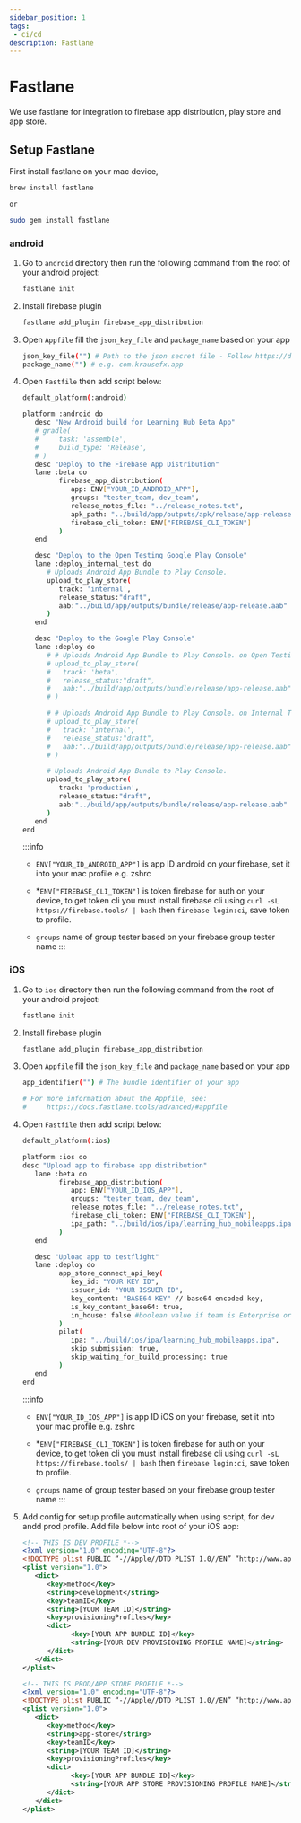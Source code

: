 ```yaml
---
sidebar_position: 1
tags: 
 - ci/cd
description: Fastlane
---
```


# Fastlane

We use fastlane for integration to firebase app distribution, play store and app store.

## Setup Fastlane

First install fastlane on your mac device, 

```bash
brew install fastlane

or

sudo gem install fastlane
```

### android
1. Go to `android` directory then run the following command from the root of your android project:
   
   ```bash
   fastlane init
   ```

2. Install firebase plugin 

   ```bash
   fastlane add_plugin firebase_app_distribution
   ```   

3. Open `Appfile` fill the `json_key_file` and `package_name` based on your app
   
   ```bash
   json_key_file("") # Path to the json secret file - Follow https://docs.fastlane.tools/actions/supply/#setup to get one
   package_name("") # e.g. com.krausefx.app

   ``` 

4. Open `Fastfile` then add script below:
   
   ```bash
   default_platform(:android)

   platform :android do
      desc "New Android build for Learning Hub Beta App"
      # gradle(
      #     task: 'assemble',
      #     build_type: 'Release',
      # )
      desc "Deploy to the Firebase App Distribution"
      lane :beta do
            firebase_app_distribution(
               app: ENV["YOUR_ID_ANDROID_APP"],
               groups: "tester_team, dev_team",
               release_notes_file: "../release_notes.txt",
               apk_path: "../build/app/outputs/apk/release/app-release.apk",
               firebase_cli_token: ENV["FIREBASE_CLI_TOKEN"]
            )
      end

      desc "Deploy to the Open Testing Google Play Console"
      lane :deploy_internal_test do
         # Uploads Android App Bundle to Play Console.
         upload_to_play_store(
            track: 'internal',
            release_status:"draft",
            aab:"../build/app/outputs/bundle/release/app-release.aab"
         )
      end

      desc "Deploy to the Google Play Console"
      lane :deploy do
         # # Uploads Android App Bundle to Play Console. on Open Testing Track
         # upload_to_play_store(
         #   track: 'beta',
         #   release_status:"draft",
         #   aab:"../build/app/outputs/bundle/release/app-release.aab"
         # )

         # # Uploads Android App Bundle to Play Console. on Internal Testing Track
         # upload_to_play_store(
         #   track: 'internal',
         #   release_status:"draft",
         #   aab:"../build/app/outputs/bundle/release/app-release.aab"
         # )

         # Uploads Android App Bundle to Play Console.
         upload_to_play_store(
            track: 'production',
            release_status:"draft",
            aab:"../build/app/outputs/bundle/release/app-release.aab"
         )
      end
   end
   ```
   :::info
   - `ENV["YOUR_ID_ANDROID_APP"]` is app ID android on your firebase, set it into your mac profile e.g. zshrc 
  
   - *`ENV["FIREBASE_CLI_TOKEN"]` is token firebase for auth on your device, to get token cli you must install firebase cli using `curl -sL https://firebase.tools/ | bash` then `firebase login:ci`, save token to profile.
  
   - `groups` name of group tester based on your firebase group tester name
   :::

### iOS
1. Go to `ios` directory then run the following command from the root of your android project:
   
   ```bash
   fastlane init
   ```

2. Install firebase plugin 

   ```bash
   fastlane add_plugin firebase_app_distribution
   ```   

3. Open `Appfile` fill the `json_key_file` and `package_name` based on your app
   
   ```bash
   app_identifier("") # The bundle identifier of your app

   # For more information about the Appfile, see:
   #     https://docs.fastlane.tools/advanced/#appfile
   ``` 

4. Open `Fastfile` then add script below:

   ```bash
   default_platform(:ios)

   platform :ios do
   desc "Upload app to firebase app distribution"
      lane :beta do
            firebase_app_distribution(
               app: ENV["YOUR_ID_IOS_APP"],
               groups: "tester_team, dev_team",
               release_notes_file: "../release_notes.txt",
               firebase_cli_token: ENV["FIREBASE_CLI_TOKEN"],
               ipa_path: "../build/ios/ipa/learning_hub_mobileapps.ipa"
            )
      end

      desc "Upload app to testflight"
      lane :deploy do
            app_store_connect_api_key(
               key_id: "YOUR KEY ID",
               issuer_id: "YOUR ISSUER ID",
               key_content: "BASE64 KEY" // base64 encoded key,
               is_key_content_base64: true,
               in_house: false #boolean value if team is Enterprise or not
            )
            pilot(
               ipa: "../build/ios/ipa/learning_hub_mobileapps.ipa",
               skip_submission: true,
               skip_waiting_for_build_processing: true
            )
      end
   end
   ```
   
   :::info
   - `ENV["YOUR_ID_IOS_APP"]` is app ID iOS on your firebase, set it into your mac profile e.g. zshrc 
  
   - *`ENV["FIREBASE_CLI_TOKEN"]` is token firebase for auth on your device, to get token cli you must install firebase cli using `curl -sL https://firebase.tools/ | bash` then `firebase login:ci`, save token to profile.
  
   - `groups` name of group tester based on your firebase group tester name
   :::

5. Add config for setup profile automatically when using script, for dev andd prod profile. Add file below into root of your iOS app:
   
   ```xml title=exportDevOptions.plist
   <!-- THIS IS DEV PROFILE *-->
   <?xml version="1.0" encoding="UTF-8"?>
   <!DOCTYPE plist PUBLIC “-//Apple//DTD PLIST 1.0//EN” “http://www.apple.com/DTDs/PropertyList-1.0.dtd">
   <plist version="1.0">
      <dict>
         <key>method</key>
         <string>development</string>
         <key>teamID</key>
         <string>[YOUR TEAM ID]</string>
         <key>provisioningProfiles</key>
         <dict>
               <key>[YOUR APP BUNDLE ID]</key>
               <string>[YOUR DEV PROVISIONING PROFILE NAME]</string>
         </dict>
      </dict>
   </plist>
   ```

   ```xml title=exportAppStoreOptions.plist
   <!-- THIS IS PROD/APP STORE PROFILE *-->
   <?xml version="1.0" encoding="UTF-8"?>
   <!DOCTYPE plist PUBLIC “-//Apple//DTD PLIST 1.0//EN” “http://www.apple.com/DTDs/PropertyList-1.0.dtd">
   <plist version="1.0">
      <dict>
         <key>method</key>
         <string>app-store</string>
         <key>teamID</key>
         <string>[YOUR TEAM ID]</string>
         <key>provisioningProfiles</key>
         <dict>
               <key>[YOUR APP BUNDLE ID]</key>
               <string>[YOUR APP STORE PROVISIONING PROFILE NAME]</string>
         </dict>
      </dict>
   </plist>
   ```


